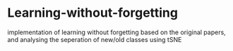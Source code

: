 # Learning-without-forgetting
implementation of learning without forgetting based on the original papers, and analysing the seperation of new/old classes using tSNE
